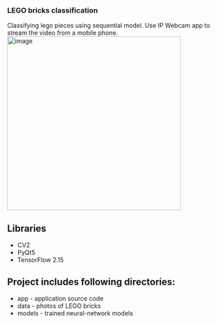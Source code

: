 ### LEGO bricks classification
Classifying lego pieces using sequential model.
Use IP Webcam app to stream the video from a mobile phone.
<img src="https://github.com/Mwteusz/Lego_process/assets/97027005/f312c26f-a55c-445b-a034-74359704044b" width="400" height="400" alt="image">



## Libraries

- CV2
- PyQt5
- TensorFlow 2.15


## Project includes following directories:

- app - application source code
- data - photos of LEGO bricks
- models - trained neural-network models
